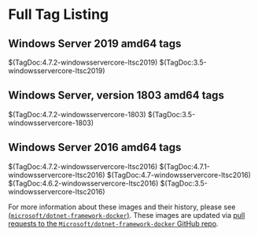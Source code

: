 # Full Tag Listing

## Windows Server 2019 amd64 tags

$(TagDoc:4.7.2-windowsservercore-ltsc2019)
$(TagDoc:3.5-windowsservercore-ltsc2019)

## Windows Server, version 1803 amd64 tags

$(TagDoc:4.7.2-windowsservercore-1803)
$(TagDoc:3.5-windowsservercore-1803)

## Windows Server 2016 amd64 tags

$(TagDoc:4.7.2-windowsservercore-ltsc2016)
$(TagDoc:4.7.1-windowsservercore-ltsc2016)
$(TagDoc:4.7-windowsservercore-ltsc2016)
$(TagDoc:4.6.2-windowsservercore-ltsc2016)
$(TagDoc:3.5-windowsservercore-ltsc2016)

For more information about these images and their history, please see [(`microsoft/dotnet-framework-docker`)](https://github.com/Microsoft/dotnet-framework-docker). These images are updated via [pull requests to the `Microsoft/dotnet-framework-docker` GitHub repo](https://github.com/Microsoft/dotnet-framework-docker/pulls).

